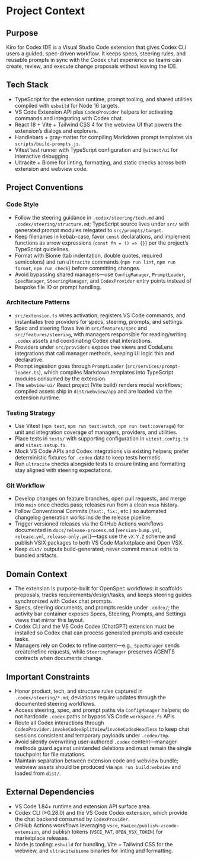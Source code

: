 # Project Context

## Purpose
Kiro for Codex IDE is a Visual Studio Code extension that gives Codex CLI users a guided, spec-driven workflow. It keeps specs, steering rules, and reusable prompts in sync with the Codex chat experience so teams can create, review, and execute change proposals without leaving the IDE.

## Tech Stack
- TypeScript for the extension runtime, prompt tooling, and shared utilities compiled with `esbuild` for Node 16 targets.
- VS Code Extension API plus `CodexProvider` helpers for activating commands and integrating with Codex chat.
- React 18 + Vite + Tailwind CSS 4 for the webview UI that powers the extension’s dialogs and explorers.
- Handlebars + gray-matter for compiling Markdown prompt templates via `scripts/build-prompts.js`.
- Vitest test runner with TypeScript configuration and `@vitest/ui` for interactive debugging.
- Ultracite + Biome for linting, formatting, and static checks across both extension and webview code.

## Project Conventions

### Code Style
- Follow the steering guidance in `.codex/steering/tech.md` and `.codex/steering/structure.md`; TypeScript source lives under `src/` with generated prompt modules relegated to `src/prompts/target`.
- Keep filenames in kebab-case, favor `const` declarations, and implement functions as arrow expressions (`const fn = () => {}`) per the project’s TypeScript guidelines.
- Format with Biome (tab indentation, double quotes, required semicolons) and run `ultracite` commands (`npm run lint`, `npm run format`, `npm run check`) before committing changes.
- Avoid bypassing shared managers—use `ConfigManager`, `PromptLoader`, `SpecManager`, `SteeringManager`, and `CodexProvider` entry points instead of bespoke file IO or prompt handling.

### Architecture Patterns
- `src/extension.ts` wires activation, registers VS Code commands, and instantiates tree providers for specs, steering, prompts, and settings.
- Spec and steering flows live in `src/features/spec` and `src/features/steering`, with managers responsible for reading/writing `.codex` assets and coordinating Codex chat interactions.
- Providers under `src/providers` expose tree views and CodeLens integrations that call manager methods, keeping UI logic thin and declarative.
- Prompt ingestion goes through `PromptLoader` (`src/services/prompt-loader.ts`), which compiles Markdown templates into TypeScript modules consumed by the extension.
- The `webview-ui/` React project (Vite build) renders modal workflows; compiled assets ship in `dist/webview/app` and are loaded via the extension runtime.

### Testing Strategy
- Use Vitest (`npm test`, `npm run test:watch`, `npm run test:coverage`) for unit and integration coverage of managers, providers, and utilities.
- Place tests in `tests/` with supporting configuration in `vitest.config.ts` and `vitest.setup.ts`.
- Mock VS Code APIs and Codex integrations via existing helpers; prefer deterministic fixtures for `.codex` data to keep tests hermetic.
- Run `ultracite` checks alongside tests to ensure linting and formatting stay aligned with steering expectations.

### Git Workflow
- Develop changes on feature branches, open pull requests, and merge into `main` once checks pass; releases run from a clean `main` history.
- Follow Conventional Commits (`feat:`, `fix:`, etc.) so automated changelog generation works inside the release pipeline.
- Trigger versioned releases via the GitHub Actions workflows documented in `docs/release-process.md` (`version-bump.yml`, `release.yml`, `release-only.yml`)—tags use the `vX.Y.Z` scheme and publish VSIX packages to both VS Code Marketplace and Open VSX.
- Keep `dist/` outputs build-generated; never commit manual edits to bundled artifacts.

## Domain Context
- The extension is purpose-built for OpenSpec workflows: it scaffolds proposals, tracks requirements/design/tasks, and keeps steering guides synchronized with Codex chat prompts.
- Specs, steering documents, and prompts reside under `.codex/`; the activity bar container exposes Specs, Steering, Prompts, and Settings views that mirror this layout.
- Codex CLI and the VS Code Codex (ChatGPT) extension must be installed so Codex chat can process generated prompts and execute tasks.
- Managers rely on Codex to refine content—e.g., `SpecManager` sends create/refine requests, while `SteeringManager` preserves AGENTS contracts when documents change.

## Important Constraints
- Honor product, tech, and structure rules captured in `.codex/steering/*.md`; deviations require updates through the documented steering workflows.
- Access steering, spec, and prompt paths via `ConfigManager` helpers; do not hardcode `.codex` paths or bypass VS Code `workspace.fs` APIs.
- Route all Codex interactions through `CodexProvider.invokeCodexSplitView`/`invokeCodexHeadless` to keep chat sessions consistent and temporary payloads under `.codex/tmp`.
- Avoid silently overwriting user-authored `.codex` content—manager methods guard against unintended deletions and must remain the single touchpoint for file mutations.
- Maintain separation between extension code and webview bundle; webview assets should be produced via `npm run build:webview` and loaded from `dist/`.

## External Dependencies
- VS Code 1.84+ runtime and extension API surface area.
- Codex CLI (≥0.28.0) and the VS Code Codex extension, which provide the chat backend consumed by `CodexProvider`.
- GitHub Actions workflows leveraging `vsce`, `HaaLeo/publish-vscode-extension`, and publish tokens (`VSCE_PAT`, `OPEN_VSX_TOKEN`) for marketplace releases.
- Node.js tooling: `esbuild` for bundling, Vite + Tailwind CSS for the webview, and `ultracite`/`biome` binaries for linting and formatting.
